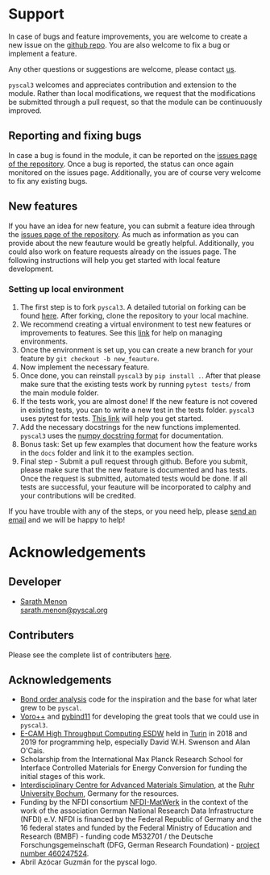 
# Support

In case of bugs and feature improvements, you are welcome to create a
new issue on the [github repo](https://github.com/pyscal/pyscal3). You
are also welcome to fix a bug or implement a feature. 

Any other questions or suggestions are welcome, please contact
[us](mailto:sarath.menon@pyscal.org).

`pyscal3` welcomes and appreciates contribution and extension to the
module. Rather than local modifications, we request that the
modifications be submitted through a pull request, so that the module
can be continuously improved.

## Reporting and fixing bugs

In case a bug is found in the module, it can be reported on the [issues
page of the repository](https://github.com/pyscal/pyscal3/issues). Once a bug is reported, the status can once again monitored on
the issues page. Additionally, you are of course very welcome to fix any
existing bugs.

## New features

If you have an idea for new feature, you can submit a feature idea
through the [issues page of the
repository](https://github.com/pyscal/pyscal3/issues). As much as
information as you can provide about the new feauture would be greatly
helpful. Additionally, you could also work on feature requests already
on the issues page. The following instructions will help you get started
with local feature development.

### Setting up local environment

1.  The first step is to fork `pyscal3`. A detailed tutorial on forking can
    be found [here](https://help.github.com/en/articles/fork-a-repo).
    After forking, clone the repository to your local machine.
2.  We recommend creating a virtual environment to test new features or
    improvements to features. See this
    [link](https://docs.conda.io/projects/conda/en/latest/user-guide/tasks/manage-environments.html)
    for help on managing environments.
3.  Once the environment is set up, you can create a new branch for your
    feature by `git checkout -b new_feauture`.
4.  Now implement the necessary feature.
5.  Once done, you can reinstall `pyscal3` by `pip install .`.
    After that please make sure that the existing tests work by running
    `pytest tests/` from the main module folder.
6.  If the tests work, you are almost done! If the new feature is not
    covered in existing tests, you can to write a new test in the tests
    folder. `pyscal3` uses pytest for tests. [This
    link](http://doc.pytest.org/en/latest/getting-started.html) will
    help you get started.
7.  Add the necessary docstrings for the new functions implemented.
    `pyscal3` uses the [numpy docstring
    format](https://numpydoc.readthedocs.io/en/latest/format.html) for
    documentation.
8.  Bonus task: Set up few examples that document how the feature works
    in the `docs` folder and link it to the examples section.
9.  Final step - Submit a pull request through github. Before you
    submit, please make sure that the new feature is documented and has
    tests. Once the request is submitted, automated tests would be done.
    If all tests are successful, your feauture will be incorporated to calphy and your contributions
    will be credited.

If you have trouble with any of the steps, or you need help, please
[send an email](mailto:sarath.menon@pyscal.org) and we will be happy to
help! 

# Acknowledgements

## Developer

-   [Sarath Menon](http://sarathmenon.me)  
    sarath.menon@pyscal.org


## Contributers

Please see the complete list of contributers [here](https://github.com/pyscal/pyscal3/graphs/contributors).


## Acknowledgements

- [Bond order analysis](https://github.com/WolfgangLechner/StructureAnalysis) code for the inspiration and the base for what later grew to be `pyscal`. 
- [Voro++](math.lbl.gov/voro++/) and [pybind11](https://pybind11.readthedocs.io/en/stable/) for developing the great tools that we could use in `pyscal3`.  
- [E-CAM High Throughput Computing ESDW](https://www.e-cam2020.eu/event/4424/?instance_id=71) held in [Turin](https://www.polito.it/?lang=en) in 2018 and 2019 for programming help, especially David W.H. Swenson and Alan O'Cais. 
- Scholarship from the International Max Planck Research School for Interface Controlled Materials for Energy Conversion for funding the initial stages of this work.
- [Interdisciplinary Centre for Advanced Materials Simulation](http://www.icams.de/content), at the [Ruhr University Bochum](https://www.ruhr-uni-bochum.de/en), Germany for the resources.
- Funding by the NFDI consortium [NFDI-MatWerk](https://nfdi-matwerk.de/) in the context of the work of the association German National Research Data Infrastructure (NFDI) e.V. NFDI is financed by the Federal Republic of Germany and the 16 federal states and funded by the Federal Ministry of Education and Research (BMBF) - funding code M532701 / the Deutsche Forschungsgemeinschaft (DFG, German Research Foundation) - [project number 460247524](https://gepris.dfg.de/gepris/projekt/460247524?language=en).
- Abril Azócar Guzmán for the pyscal logo.